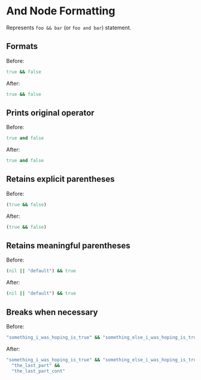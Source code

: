 <!-- BEGIN_AUTOGENERATED -->

# And Node Formatting

Represents `foo && bar` (or `foo and bar`) statement.

<!-- END_AUTOGENERATED -->

## Formats

Before:

```ruby
true && false
```

After:

```ruby
true && false
```

## Prints original operator

Before:

```ruby
true and false
```

After:

```ruby
true and false
```

## Retains explicit parentheses

Before:

```ruby
(true && false)
```

After:

```ruby
(true && false)
```

## Retains meaningful parentheses

Before:

```ruby
(nil || "default") && true
```

After:

```ruby
(nil || "default") && true
```

## Breaks when necessary

Before:

```ruby
"something_i_was_hoping_is_true" && "something_else_i_was_hoping_is_true" && "the_last_part" && "the_last_part_cont"
```

After:

```ruby
"something_i_was_hoping_is_true" && "something_else_i_was_hoping_is_true" &&
  "the_last_part" &&
  "the_last_part_cont"
```
